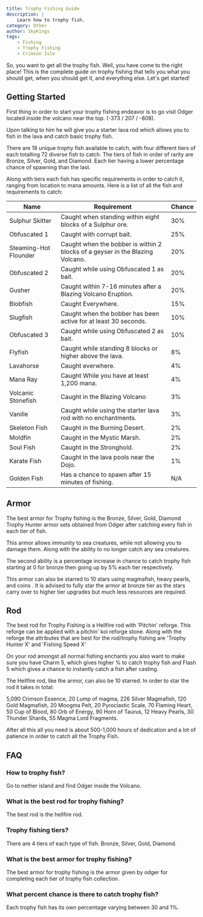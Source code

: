 ```yaml {metadata}
title: Trophy Fishing Guide
description: |
    Learn how to trophy fish.
category: Other
author: SkyKings
tags:
    - Fishing
    - Trophy Fishing
    - Crimson Isle
```

So, you want to get all the trophy fish. Well, you have come to the right place! This is the complete guide on trophy
fishing that tells you what you should get, when you should get it, and everything else. Let's get started!

## Getting Started

First thing in order to start your trophy fishing endeavor is to go visit Odger located inside the volcano near the
top. (-373 / 207 / -808).

Upon talking to him he will give you a starter lava rod which allows you to fish in the lava and catch basic trophy
fish.

There are 18 unique trophy fish available to catch, with four different tiers of each totalling 72 diverse fish to
catch. The tiers of fish in order of rarity are Bronze, Silver, Gold, and Diamond. Each tier having a lower percentage
chance of spawning than the last.

Along with tiers each fish has specific requirements in order to catch it, ranging from location to mana amounts. Here
is a list of all the fish and requirements to catch:

| Name                   | Requirement                                                                    | Chance |
|------------------------|--------------------------------------------------------------------------------|--------|
| Sulphur Skitter        | Caught when standing within eight blocks of a Sulphur ore\.                    | 30%    |
| Obfuscated 1           | Caught with corrupt bait\.                                                     | 25%    |
| Steaming\-Hot Flounder | Caught when the bobber is within 2 blocks of a geyser in the Blazing Volcano\. | 20%    |
| Obfuscated 2           | Caught while using Obfuscated 1 as bait\.                                      | 20%    |
| Gusher                 | Caught within 7\-16 minutes after a Blazing Volcano Eruption\.                 | 20%    |
| Blobfish               | Caught Everywhere\.                                                            | 15%    |
| Slugfish               | Caught when the bobber has been active for at least 30 seconds\.               | 10%    |
| Obfuscated 3           | Caught while using Obfuscated 2 as bait\.                                      | 10%    |
| Flyfish                | Caught while standing 8 blocks or higher above the lava\.                      | 8%     |
| Lavahorse              | Caught everwhere\.                                                             | 4%     |
| Mana Ray               | Caught While you have at least 1,200 mana\.                                    | 4%     |
| Volcanic Stonefish     | Caught in the Blazing Volcano                                                  | 3%     |
| Vanille                | Caught while using the starter lava rod with no enchantments\.                 | 3%     |
| Skeleton Fish          | Caught in the Burning Desert\.                                                 | 2%     |
| Moldfin                | Caught in the Mystic Marsh\.                                                   | 2%     |
| Soul Fish              | Caught in the Stronghold\.                                                     | 2%     |
| Karate Fish            | Caught in the lava pools near the Dojo\.                                       | 1%     |
| Golden Fish            | Has a chance to spawn after 15 minutes of fishing\.                            | N/A    |

## Armor

The best armor for Trophy fishing is the Bronze, Silver, Gold, Diamond Trophy Hunter armor sets obtained from Odger
after catching every fish in each tier of fish.

This armor allows immunity to sea creatures, while not allowing you to damage them. Along with the ability to no longer
catch any sea creatures.

The second ability is a percentage increase in chance to catch trophy fish starting at 0 for bronze then going up by 5%
each tier respectively.

This armor can also be starred to 10 stars using magmafish, heavy pearls, and coins . It is advised to fully star the
armor at bronze tier as the stars carry over to higher tier upgrades but much less resources are required.

## Rod

The best rod for Trophy Fishing is a Hellfire rod with 'Pitchin' reforge. This reforge can be applied with a pitchin'
koi reforge stone. Along with the reforge the attributes that are best for the rod/trophy fishing are 'Trophy Hunter X'
and 'Fishing Speed X'

On your rod amongst all normal fishing enchants you also want to make sure you have Charm 5, which gives higher % to
catch trophy fish and Flash 5 which gives a chance to instantly catch a fish after casting.

The Hellfire rod, like the armor, can also be 10 starred. In order to star the rod it takes in total:

5,090 Crimson Essence, 20 Lump of magma, 226 Silver Magmafish, 120 Gold Magmafish, 20 Moogma Pelt, 20 Pyroclastic Scale,
70 Flaming Heart, 50 Cup of Blood, 80 Orb of Energy, 90 Horn of Taurus, 12 Heavy Pearls, 30 Thunder Shards, 55 Magma
Lord Fragments.

After all this all you need is about 500-1,000 hours of dedication and a lot of patience in order to catch all the
Trophy Fish.

## FAQ

### How to trophy fish?  
Go to nether island and find Odger inside the Volcano.

### What is the best rod for trophy fishing?  
The best rod is the hellfire rod.

### Trophy fishing tiers?  
There are 4 tiers of each type of fish. Bronze, Silver, Gold, Diamond.

### What is the best armor for trophy fishing?  
The best armor for trophy fishing is the armor given by odger for completing each tier of trophy fish collection.

### What percent chance is there to catch trophy fish?  
Each trophy fish has its own percentage varying between 30 and 1%.
